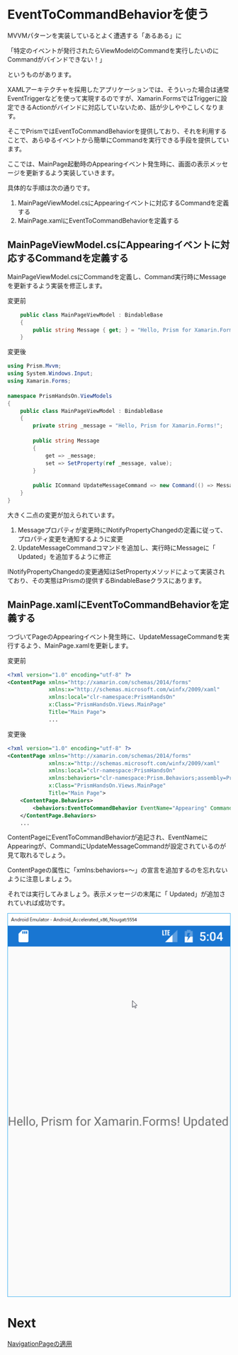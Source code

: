 # EventToCommandBehaviorを使う

MVVMパターンを実装しているとよく遭遇する「あるある」に

「特定のイベントが発行されたらViewModelのCommandを実行したいのにCommandがバインドできない！」

というものがあります。

XAMLアーキテクチャを採用したアプリケーションでは、そういった場合は通常EventTriggerなどを使って実現するのですが、Xamarin.FormsではTriggerに設定できるActionがバインドに対応していないため、話が少しややこしくなります。

そこでPrismではEventToCommandBehaviorを提供しており、それを利用することで、あらゆるイベントから簡単にCommandを実行できる手段を提供しています。

ここでは、MainPage起動時のAppearingイベント発生時に、画面の表示メッセージを更新するよう実装していきます。

具体的な手順は次の通りです。

1. MainPageViewModel.csにAppearingイベントに対応するCommandを定義する  
2. MainPage.xamlにEventToCommandBehaviorを定義する

## MainPageViewModel.csにAppearingイベントに対応するCommandを定義する  

MainPageViewModel.csにCommandを定義し、Command実行時にMessageを更新するよう実装を修正します。

変更前
```cs
    public class MainPageViewModel : BindableBase
    {
        public string Message { get; } = "Hello, Prism for Xamarin.Forms!";
    }
```

変更後
```cs
using Prism.Mvvm;
using System.Windows.Input;
using Xamarin.Forms;

namespace PrismHandsOn.ViewModels
{
    public class MainPageViewModel : BindableBase
    {
        private string _message = "Hello, Prism for Xamarin.Forms!";

        public string Message
        {
            get => _message;
            set => SetProperty(ref _message, value);
        }

        public ICommand UpdateMessageCommand => new Command(() => Message += "Updated");
    }
}
```

大きく二点の変更が加えられています。

1. Messageプロパティが変更時にINotifyPropertyChangedの定義に従って、プロパティ変更を通知するように変更  
2. UpdateMessageCommandコマンドを追加し、実行時にMessageに「 Updated」を追加するように修正

INotifyPropertyChangedの変更通知はSetPropertyメソッドによって実装されており、その実態はPrismの提供するBindableBaseクラスにあります。

## MainPage.xamlにEventToCommandBehaviorを定義する

つづいてPageのAppearingイベント発生時に、UpdateMessageCommandを実行するよう、MainPage.xamlを更新します。

変更前
```xml
<?xml version="1.0" encoding="utf-8" ?>
<ContentPage xmlns="http://xamarin.com/schemas/2014/forms"
             xmlns:x="http://schemas.microsoft.com/winfx/2009/xaml"
             xmlns:local="clr-namespace:PrismHandsOn"
             x:Class="PrismHandsOn.Views.MainPage"
             Title="Main Page">
             ...
```

変更後
```xml
<?xml version="1.0" encoding="utf-8" ?>
<ContentPage xmlns="http://xamarin.com/schemas/2014/forms"
             xmlns:x="http://schemas.microsoft.com/winfx/2009/xaml"
             xmlns:local="clr-namespace:PrismHandsOn"
             xmlns:behaviors="clr-namespace:Prism.Behaviors;assembly=Prism.Forms"
             x:Class="PrismHandsOn.Views.MainPage"
             Title="Main Page">
    <ContentPage.Behaviors>
        <behaviors:EventToCommandBehavior EventName="Appearing" Command="{Binding UpdateMessageCommand}"/>
    </ContentPage.Behaviors>
    ...
```

ContentPageにEventToCommandBehaviorが追記され、EventNameにAppearingが、CommandにUpdateMessageCommandが設定されているのが見て取れるでしょう。

ContentPageの属性に「xmlns:behaviors=～」の宣言を追加するのを忘れないように注意しましょう。

それでは実行してみましょう。表示メッセージの末尾に「 Updated」が追加されていれば成功です。

![](assets/03-01.png)

# Next

[NavigationPageの適用](06-01-NavigationPageの適用.md)  